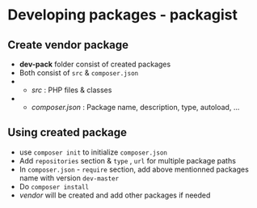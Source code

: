 # Developing packages - packagist

## Create vendor package

- **dev-pack** folder consist of created packages
- Both consist of `src` & `composer.json`
- - *src* : PHP files & classes
- - *composer.json* : Package name, description, type, autoload, ...

## Using created package

- use `composer init` to initialize `composer.json`
- Add `repositories` section & `type` , `url` for multiple package paths
- In `composer.json` - `require` section, add above mentionned packages name with version `dev-master`
- Do `composer install`
- *vendor* will be created and add other packages if needed